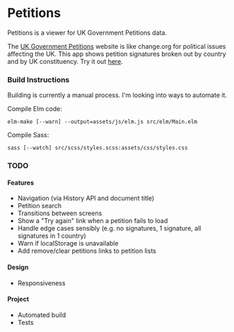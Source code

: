 # Petitions

Petitions is a viewer for UK Government Petitions data.

The [UK Government Petitions](https://petition.parliament.uk/) website is like change.org for political issues affecting the UK. This app shows petition signatures broken out by country and by UK constituency. Try it out [here](http://petitions.deepilla.com).

### Build Instructions

Building is currently a manual process. I'm looking into ways to automate it.

Compile Elm code:

`elm-make [--warn] --output=assets/js/elm.js src/elm/Main.elm`

Compile Sass:

`sass [--watch] src/scss/styles.scss:assets/css/styles.css`

### TODO

#### Features

- Navigation (via History API and document title)
- Petition search
- Transitions between screens
- Show a "Try again" link when a petition fails to load
- Handle edge cases sensibly (e.g. no signatures, 1 signature, all signatures in 1 country)
- Warn if localStorage is unavailable
- Add remove/clear petitions links to petition lists

#### Design

- Responsiveness

#### Project

- Automated build
- Tests
